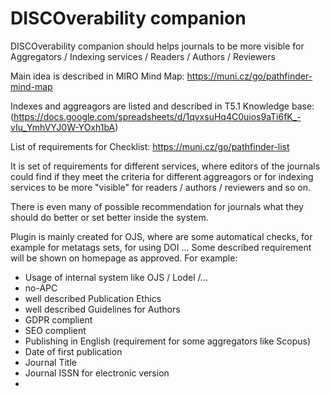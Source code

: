 # DISCOverability companion
DISCOverability companion should helps journals to be more visible for Aggregators / Indexing services / Readers / Authors / Reviewers

Main idea is described in MIRO Mind Map: https://muni.cz/go/pathfinder-mind-map

Indexes and aggreagors are listed and described in T5.1 Knowledge base: (https://docs.google.com/spreadsheets/d/1qvxsuHq4C0uios9aTi6fK_-vIu_YmhVYJ0W-YOxh1bA)

List of requirements for Checklist: https://muni.cz/go/pathfinder-list

It is set of requirements for different services, where editors of the journals could find if they meet the criteria for different aggreagors or for indexing services to be more "visible" for readers / authors / reviewers and so on.

There is even many of possible recommendation for journals what they should do better or set better inside the system. 

Plugin is mainly created for OJS, where are some automatical checks, for example for metatags sets, for using DOI ...
Some described requirement will be shown on homepage as approved. 
For example:
- Usage of internal system like OJS / Lodel /...
- no-APC
- well described Publication Ethics
- well described Guidelines for Authors
- GDPR complient
- SEO complient
- Publishing in English (requirement for some aggregators like Scopus)
- Date of first publication
- Journal Title
- Journal ISSN for electronic version
- 

